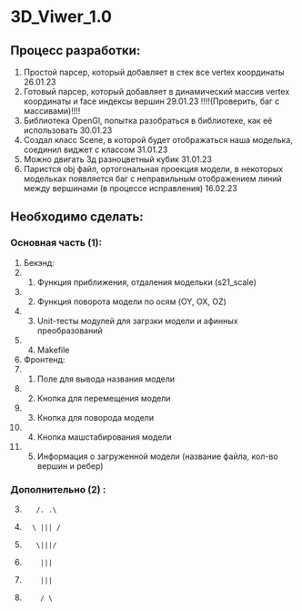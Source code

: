 # 3D_Viwer_1.0

## Процесс разработки:
  1. Простой парсер, который добавляет в стек все vertex координаты 26.01.23
  2. Готовый парсер, который добавляет в динамический массив vertex координаты и face индексы вершин 29.01.23 !!!!(Проверить, баг с массивами)!!!!
  3. Библиотека OpenGl, попытка разобраться в библиотеке, как её использовать 30.01.23
  4. Создал класс Scene, в которой будет отображаться наша моделька, соединил виджет с классом 31.01.23
  5. Можно двигать 3д разноцветный кубик 31.01.23
  6. Паристся obj файл, ортогональная проекция модели, в некоторых модельках появляется баг с неправильным отображением линий между вершинами (в процессе исправления) 16.02.23


## Необходимо сделать:
### Основная часть (1):
  1. Бекэнд:
  1. 1. Функция приближения, отдаления модельки (s21_scale)
  1. 2. Функция поворота модели по осям (OY, OX, OZ)
  1. 3. Unit-тесты модулей для загрзки модели и афинных преобразований
  1. 4. Makefile
  2. Фронтенд: 
  2. 1. Поле для вывода названия модели
  2. 2. Кнопка для перемещения модели
  2. 3. Кнопка для поворода модели  
  2. 4. Кнопка машстабирования модели
  2. 5. Информация о загруженной модели (название файла, кол-во вершин и ребер)

### Дополнительно (2) :
  3.        /. .\
  4.       \ ||| /
  5.        \|||/
  6.         |||
  7.         |||
  8.         / \    